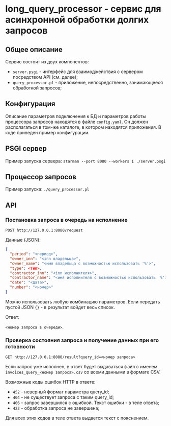 # long_query_processor - сервис для асинхронной обработки долгих запросов

## Общее описание

Сервис состоит из двух компонентов:

* `server.psgi` - интерфейс для взаимоджействия с сервером посредством API (см. далее);
* `query_processor.pl` - приложение, непосредственно, занимающееся обработкой запросов;

## Конфигурация

Описание параметров подключения к БД и параметров работы процессора запросов находятся в файле `config.yaml`. Он должен располагаться в том-же каталоге, в котором находятся приложения. В коде приведен пример конфигурации.

## PSGI сервер  

Пример запуска сервера: `starman --port 8080 --workers 1 ./server.psgi`

## Процессор запросов

Пример запуска: `./query_processor.pl`

## API

### Постановка запроса в очередь на исполнение

`POST http://127.0.0.1:8080/request`

Данные (JSON):

```json
{
  "period": "<период>",
  "owner_inn": "<inn владельца>",
  "owner_name": "<имя владельца с возможностью использовать '%'>",
  "type": <тип>,
  "contractor_inn": "<inn исполнителя>",
  "contractor_name": "<имя исполнителя с возможностью использовать '%'>",
  "date": "<дата>",
  "number": "<номер>"
}
```
Можно использовать любую комбинацию параметров. Если передать пустой JSON `{}` - в результат войдет весь список.

Ответ: 

`<номер запроса в очереди>`.

### Проверка состояния запроса и получение данных при его готовности

`GET http://127.0.0.1:8080/result?query_id=<номер запроса>`

Если запрос уже исполнен, в ответ будет выдаваться файл с именем `invoices_query_<номер запроса>.csv` со всеми данными в формате CSV.

Возможные коды ошибок HTTP в ответе:

* `452` - неверный формат параметра query_id;
* `404` - не существует запроса с таким query_id;
* `406` - запрос завершился с ошибкой. Текст ошибки - в теле ответа;
* `422` - обработка запроса не завершена;

Для всех этих кодов в теле ответа выдается текст с пояснением.
